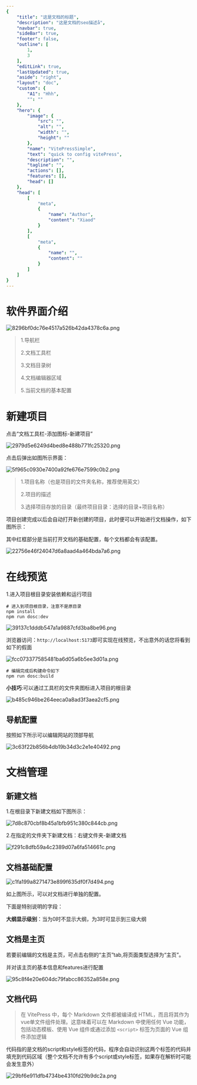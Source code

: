 ```yaml
---
{
    "title": "这是文档的标题",
    "description": "这是文档的seo描述å",
    "navbar": true,
    "sideBar": true,
    "footer": false,
    "outline": [
        1,
        3
    ],
    "editLink": true,
    "lastUpdated": true,
    "aside": "right",
    "layout": "doc",
    "custom": {
        "A1": "Hhh",
        "": ""
    },
    "hero": {
        "image": {
            "src": "",
            "alt": "",
            "width": "",
            "height": ""
        },
        "name": "VitePressSimple",
        "text": "quick to config vitePress",
        "description": "",
        "tagline": "",
        "actions": [],
        "features": [],
        "head": []
    },
    "head": [
        [
            "meta",
            {
                "name": "Author",
                "content": "Xiaod"
            }
        ],
        [
            "meta",
            {
                "name": "",
                "content": ""
            }
        ]
    ]
}
---
```

<script setup>
import { ref } from 'vue'
const count = ref(0)
</script>
<style module>
.button {color: red; font-weight: bold;}
</style>
# 软件界面介绍

![8296bf0dc76e4517a526b42da4378c6a.png](/vpstatic/images/20240413/8296bf0d-c76e-4517-a526-b42da4378c6a.png)

> 1.导航栏
>
> 2.文档工具栏
>
> 3.文档目录树
>
> 4.文档编辑器区域
>
> 5.当前文档的基本配置

# 新建项目

点击“文档工具栏-添加图标-新建项目”

![2979d5e6249d4bed8e488b771fc25320.png](/vpstatic/images/20240413/2979d5e6-249d-4bed-8e48-8b771fc25320.png)

点击后弹出如图所示界面：

![5f965c0930e7400a92fe676e7599c0b2.png](/vpstatic/images/20240413/5f965c09-30e7-400a-92fe-676e7599c0b2.png)

> 1.项目名称（也是项目的文件夹名称，推荐使用英文）
>
> 2.项目的描述
>
> 3.选择项目存放的目录（最终项目目录：选择的目录+项目名称）

项目创建完成以后会自动打开新创建的项目，此时便可以开始进行文档操作，如下图所示：

其中红框部分是当前打开文档的基础配置，每个文档都会有该配置。

![22756e46f24047d6a8aad4a464bda7a6.png](/vpstatic/images/20240413/22756e46-f240-47d6-a8aa-d4a464bda7a6.png)

# 在线预览

1.进入项目根目录安装依赖和运行项目

```
# 进入到项目根目录，注意不是原目录
npm install
npm run dosc:dev
```

![39137c1dddb547a1a9887cfd3ba8be96.png](/vpstatic/images/20240416/39137c1d-ddb5-47a1-a988-7cfd3ba8be96.png)

浏览器访问：`http://localhost:5173`即可实现在线预览，不出意外的话您将看到如下的假面

![fcc073377585481ba6d05a6b5ee3d01a.png](/vpstatic/images/20240416/fcc07337-7585-481b-a6d0-5a6b5ee3d01a.png)

```shell
# 编辑完成后构建命令如下
npm run dosc:build
```

**小技巧**:可以通过工具栏的文件夹图标进入项目的根目录

![b485c946be264eeca0a8ad3f3aea2cf5.png](/vpstatic/images/20240416/b485c946-be26-4eec-a0a8-ad3f3aea2cf5.png)

## 导航配置

按照如下所示可以编辑网站的顶部导航

![3c63f22b856b4db19b34d3c2e1e40492.png](/vpstatic/images/20240416/3c63f22b-856b-4db1-9b34-d3c2e1e40492.png)

# 文档管理

## 新建文档

1.在根目录下新建文档如下图所示：

![7d8c870cbf8b45a1bfb951c380c844cb.png](/vpstatic/images/20240414/7d8c870c-bf8b-45a1-bfb9-51c380c844cb.png)

2.在指定的文件夹下新建文档：右键文件夹-新建文档

![f291c8dfb59a4c2389d07a6fa514661c.png](/vpstatic/images/20240414/f291c8df-b59a-4c23-89d0-7a6fa514661c.png)

## 文档基础配置

![c1fa199a8271473e899f635df0f7d494.png](/vpstatic/images/20240414/c1fa199a-8271-473e-899f-635df0f7d494.png)

如上图所示，可以对文档进行单独的配置。

下面是特别说明的字段：

**大纲显示级别**：当为0时不显示大纲，为3时可显示到三级大纲

## 文档是主页

若要前编辑的文档是主页，可点击右侧的“主页”tab,将页面类型选择为“主页”。

并对该主页的基本信息和features进行配置

![95c8f4e20e604dc79fabcc86352a858e.png](/vpstatic/images/20240413/95c8f4e2-0e60-4dc7-9fab-cc86352a858e.png)

## 文档代码

> 在 VitePress 中，每个 Markdown 文件都被编译成 HTML，而且将其作为vue单文件组件处理。这意味着可以在 Markdown 中使用任何 Vue 功能，包括动态模板、使用 Vue 组件或通过添加 `<script>` 标签为页面的 Vue 组件添加逻辑

代码指的是文档的script和style标签的代码，程序会自动识别这两个标签的代码并填充到代码区域（整个文档不允许有多个script或style标签，如果存在解析时可能会发生意外）

![29bf6e911dfb4734be4310fd29b9dc2a.png](/vpstatic/images/20240413/29bf6e91-1dfb-4734-be43-10fd29b9dc2a.png)
